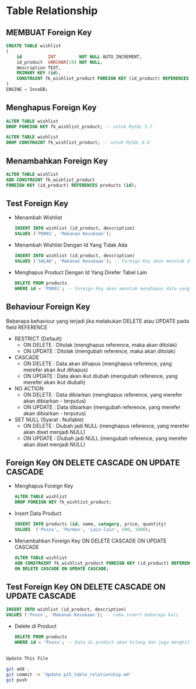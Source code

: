 # Table Relationship

## MEMBUAT Foreign Key
```sql
CREATE TABLE wishlist
(
	id          INT         NOT NULL AUTO_INCREMENT,
    id_product  VARCHAR(10) NOT NULL,
    description TEXT,
    PRIMARY KEY (id),
    CONSTRAINT fk_wishlist_product FOREIGN KEY (id_product) REFERENCES products (id)
)
ENGINE = InnoDB;
```

## Menghapus Foreign Key
```sql
ALTER TABLE wishlist
DROP FOREIGN KEY fk_wishlist_product; -- untuk MySQL 5.7
```
```sql
ALTER TABLE wishlist
DROP CONSTRAINT fk_wishlist_product; -- untuk MySQL 8.0
```

## Menambahkan Foreign Key
```sql
ALTER TABLE wishlist
ADD CONSTRAINT fk_wishlist_product
FOREIGN KEY (id_product) REFERENCES products (id);
```

## Test Foreign Key
* Menambah Wishlist
    ```sql
    INSERT INTO wishlist (id_product, description)
    VALUES ('P0001', 'Makanan Kesukaan');
    ```

* Menambah Wishlist Dengan Id Yang Tidak Ada
    ```sql
    INSERT INTO wishlist (id_product, description)
    VALUES ('SALAH', 'Makanan Kesukaan'); -- Foreign Key akan menolak data yang tidak ada di tabel yang berelasi
    ```

* Menghapus Product Dengan Id Yang Direfer Tabel Lain
    ```sql
    DELETE FROM products
    WHERE id = 'P0001'; -- Foreign Key akan menolak menghapus data yang berelasi dengan tabel lain
    ```

## Behaviour Foreign Key
Beberapa behaviour yang terjadi jika melakukan DELETE atau UPDATE pada field REFERENCE
* RESTRICT (Default)
    * ON DELETE : Ditolak (menghapus reference, maka akan ditolak)
    * ON UPDATE : Ditolak (mengubah reference, maka akan ditolak)
* CASCADE
    * ON DELETE : Data akan dihapus (menghapus reference, yang merefer akan ikut dihapus)
    * ON UPDATE : Data akan ikut diubah (mengubah reference, yang merefer akan ikut diubah)
* NO ACTION
    * ON DELETE : Data dibiarkan (menghapus reference, yang merefer akan dibiarkan - terputus)
    * ON UPDATE : Data dibiarkan (mengubah reference, yang merefer akan dibiarkan - terputus)
* SET NULL (Syarat : Nullable)
    * ON DELETE : Diubah jadi NULL (menghapus reference, yang merefer akan diset menjadi NULL)
    * ON UPDATE : Diubah jadi NULL (mengubah reference, yang merefer akan diset menjadi NULL)

## Foreign Key ON DELETE CASCADE ON UPDATE CASCADE
*  Menghapus Foreign Key
    ```sql
    ALTER TABLE wishlist
    DROP FOREIGN KEY fk_wishlist_product;
    ```

* Insert Data Product
    ```sql
    INSERT INTO products (id, name, category, price, quantity)
    VALUES 	('Pxxxx', 'Permen', 'Lain-lain', 500, 1000);
    ```

* Menambahkan Foreign Key ON DELETE CASCADE ON UPDATE CASCADE
    ```sql
    ALTER TABLE wishlist
    ADD CONSTRAINT fk_wishlist_product FOREIGN KEY (id_product) REFERENCES products (id)
    ON DELETE CASCADE ON UPDATE CASCADE;
    ```

## Test Foreign Key ON DELETE CASCADE ON UPDATE CASCADE
```sql
INSERT INTO wishlist (id_product, description)
VALUES ('Pxxxx', 'Makanan Kesukaan'); -- coba insert beberapa kali
```

* Delete di Product
    ```sql
    DELETE FROM products
    WHERE id = 'Pxxxx'; -- Data di product akan hilang dan juga menghilangkan yang di wishlist (yang berelasi)
    ```

##
```bash
Update This File
```
```bash
git add .
git commit -m 'Update p25_table_relationship.md'
git push

```